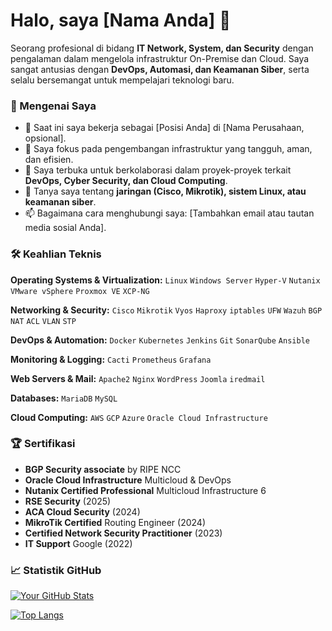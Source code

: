 # Halo, saya [Nama Anda] 👋

Seorang profesional di bidang **IT Network, System, dan Security** dengan pengalaman dalam mengelola infrastruktur On-Premise dan Cloud. Saya sangat antusias dengan **DevOps, Automasi, dan Keamanan Siber**, serta selalu bersemangat untuk mempelajari teknologi baru.

### 🚀 Mengenai Saya

- 🔭 Saat ini saya bekerja sebagai [Posisi Anda] di [Nama Perusahaan, opsional].
- 🌱 Saya fokus pada pengembangan infrastruktur yang tangguh, aman, dan efisien.
- 👯 Saya terbuka untuk berkolaborasi dalam proyek-proyek terkait **DevOps, Cyber Security, dan Cloud Computing**.
- 💬 Tanya saya tentang **jaringan (Cisco, Mikrotik), sistem Linux, atau keamanan siber**.
- 📫 Bagaimana cara menghubungi saya: [Tambahkan email atau tautan media sosial Anda].

### 🛠️ Keahlian Teknis

**Operating Systems & Virtualization:**
`Linux` `Windows Server` `Hyper-V` `Nutanix` `VMware vSphere` `Proxmox VE` `XCP-NG`

**Networking & Security:**
`Cisco` `Mikrotik` `Vyos` `Haproxy` `iptables` `UFW` `Wazuh` `BGP` `NAT` `ACL` `VLAN` `STP`

**DevOps & Automation:**
`Docker` `Kubernetes` `Jenkins` `Git` `SonarQube` `Ansible`

**Monitoring & Logging:**
`Cacti` `Prometheus` `Grafana`

**Web Servers & Mail:**
`Apache2` `Nginx` `WordPress` `Joomla` `iredmail`

**Databases:**
`MariaDB` `MySQL`

**Cloud Computing:**
`AWS` `GCP` `Azure` `Oracle Cloud Infrastructure`

### 🏆 Sertifikasi

- **BGP Security associate** by RIPE NCC
- **Oracle Cloud Infrastructure** Multicloud & DevOps
- **Nutanix Certified Professional** Multicloud Infrastructure 6
- **RSE Security** (2025)
- **ACA Cloud Security** (2024)
- **MikroTik Certified** Routing Engineer (2024)
- **Certified Network Security Practitioner** (2023)
- **IT Support** Google (2022)

### 📈 Statistik GitHub

[![Your GitHub Stats](https://github-readme-stats.vercel.app/api?username=achmadalifn4&show_icons=true&theme=dark)](https://github.com/anuraghazra/github-readme-stats)

[![Top Langs](https://github-readme-stats.vercel.app/api/top-langs/?username=achmadalifn4&layout=compact&theme=dark)](https://github.com/anuraghazra/github-readme-stats)
